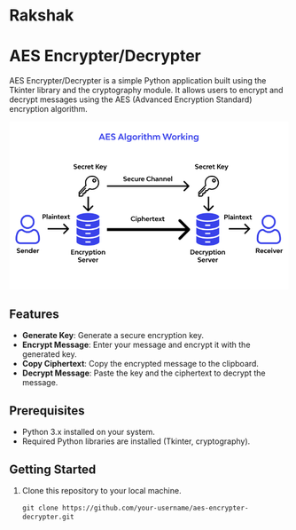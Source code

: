 # Rakshak
# AES Encrypter/Decrypter

AES Encrypter/Decrypter is a simple Python application built using the Tkinter library and the cryptography module. It allows users to encrypt and decrypt messages using the AES (Advanced Encryption Standard) encryption algorithm.

![AES Encrypter/Decrypter Screenshot](https://github.com/S-iddharth/Rakshak/blob/main/1684246625426.png)

## Features

- **Generate Key**: Generate a secure encryption key.
- **Encrypt Message**: Enter your message and encrypt it with the generated key.
- **Copy Ciphertext**: Copy the encrypted message to the clipboard.
- **Decrypt Message**: Paste the key and the ciphertext to decrypt the message.

## Prerequisites

- Python 3.x installed on your system.
- Required Python libraries are installed (Tkinter, cryptography).

## Getting Started

1. Clone this repository to your local machine.
   ```shell
   git clone https://github.com/your-username/aes-encrypter-decrypter.git
